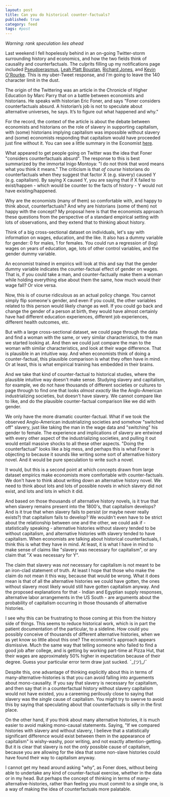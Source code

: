 ```yaml
---
layout: post
title: Can you do historical counter-factuals?
published: true
category: feed
tags: #post
---
```


*Warning: rank speculation lies ahead*

Last weekend I fell hopelessly behind in an on-going Twitter-storm surrounding history and economics, and how the two fields think of causality and counterfactuals. The culprits filling up my notifications page included [Pseudoerasmus](https://twitter.com/pseudoerasmus), [Leah Platt Boustan](https://twitter.com/leah_boustan), [Richard Jones](https://twitter.com/RichardALJones), and [Kevin O'Rourke](https://twitter.com/kevinhorourke). This is my uber-Tweet response, and I'm going to leave the 140 character limit in the dust.

The origin of the Twittering was an article in the Chronicle of Higher Education by Marc Parry that on a battle between economists and historians. He speaks with historian Eric Foner, and says "Foner considers counterfactuals absurd. A historian’s job is not to speculate about alternative universes, he says. It’s to figure out what happened and why."

For the record, the context of the article is about the debate between economists and historians on the role of slavery in supporting capitalism, with (some) historians implying capitalism was impossible without slavery and (some) economists responding that capitalism would have proceeded just fine without it. You can see a little summary in the Economist [here](http://www.economist.com/blogs/freeexchange/2016/12/pain-past).

What appeared to get people going on Twitter was the idea that Foner "considers counterfactuals absurd". The response to this is best summarized by the immortal Inigo Montoya: "I do not think that word means what you think it means." The criticism is that *of course* historians do counterfactuals when they suggest that factor X (e.g. slavery) caused Y (e.g. capitalism). By saying X caused Y, you are saying that if X failed to exist/happen - which would be counter to the facts of history - Y would not have existing/happened. 

Why are the economists (many of them) so comfortable with, and happy to think about, counterfactuals? And why are historians (some of them) not happy with the concept? My proposal here is that the economists approach these questions from the perspective of a standard empirical setting with lots of observations, and they extend that to thinking about history.

Think of a big cross-sectional dataset on individuals, let's say with information on wages, education, and the like. It also has a dummy variable for gender: 0 for males, 1 for females. You could run a regression of (log) wages on years of education, age, lots of other control variables, and the gender dummy variable.

An economist trained in empirics will look at this and say that the gender dummy variable indicates the counter-factual effect of gender on wages. That is, if you could take a man, and counter-factually make them a woman while holding everything else about them the same, how much would their wage fall? Or vice versa.

Now, this is of course ridiculous as an actual policy change. You cannot simply flip someone's gender, and even if you could, the other variables related to this person would likely change as well. If you could go back and change the gender of a person at birth, they would have almost certainly have had different education experiences, different job experiences, different health outcomes, etc.

But with a large cross-sectional dataset, we could page through the data and find a woman with the same, or very similar characteristics, to the man we started looking at. And then we could just compare the man to the woman with similar characteristics, and look at their wage difference. That is plausible in an intuitive way. And when economists think of doing a counter-factual, this plausible comparison is what they often have in mind. Or at least, this is what empirical training has embedded in their brains.

And we take that kind of counter-factual to historical studies, where the plausible intuitive way doesn't make sense. Studying slavery and capitalism, for example, we do not have thousands of different societies or cultures to page through to find one that looks *almost exactly* like the Anglo-American industrializing societies, but doesn't have slavery. We cannot compare like to like, and do the plausible counter-factual comparison like we did with gender.

We only have the more dramatic counter-factual. What if we took the observed Anglo-American industrializing societies and somehow "switched off" slavery, just like taking the man in the wage data and "switching" his gender to female. The experience and implications of slavery are entwined with every other aspect of the industrializing societies, and pulling it out would entail massive shocks to all these other aspects. "Doing the counterfactual" looks like a big mess, and perhaps this is what Foner is objecting to because it sounds like writing some sort of alternative history novel. And it would be pure speculation to write such a novel.

It would, but this is a second point at which concepts drawn from large dataset empirics make economists more comfortable with counter-factuals. We don't have to think about writing down an alternative history novel. We need to think about lots and lots of possible novels in which slavery did not exist, and lots and lots in which it did. 

And based on those thousands of alternative history novels, is it true that when slavery remains present into the 1800's, that capitalism develops? And is it true that when slavery fails to persist (or maybe never really exists?) that capitalism fails to develop? We wouldn't even have to be strict about the relationship between one and the other, we could ask if - statistically speaking - alternative histories without slavery tended to be without capitalism, and alternative histories with slavery tended to have capitalism. When economists are talking about historical counterfactuals, I think this is what they have in mind. At least, it is what I have in mind to make sense of claims like "slavery was necessary for capitalism", or any claim that "X was necessary for Y". 

The claim that slavery was *not* necessary for capitalism is not meant to be an iron-clad statement of truth. At least I hope that those who make the claim do not mean it this way, because that would be wrong. What it does mean is that of all the alternative histories we could have gotten, the ones without slavery most likely would still have gotten capitalism anyway. And the proposed explanations for that - Indian and Egyptian supply responses, alternative labor arrangements in the US South - are arguments about the probability of capitalism occurring in those thousands of alternative histories.

I see why this can be frustrating to those coming at this from the history side of things. This seems to reduce historical work, which is in part the patient documentation of the particular, to a sideline. How could you possibly conceive of thousands of different alternative histories, when we as yet know so little about this one? The economist's approach appears dismissive. Much the same way that telling someone who failed to find a good job after college, and is getting by working part-time at Pizza Hut, that their wages are approximately 50% higher in expectation because of their degree. Guess your particular error term draw just sucked. ¯\_(ツ)_/¯

Despite this, one advantage of thinking explicitly about this in terms of many-alternative-histories is that you can avoid falling into arguements about mono-causality. If you say that slavery is necessary for capitalism, and then say that in a counterfactual history without slavery capitalism would not have existed, you a careening perilously close to saying that slavery was the *single* cause of capitalism. You might try to swerve to avoid this by saying that speculating about that counterfactuals is silly in the first place. 

On the other hand, if you think about many alternative histories, it is much easier to avoid making mono-causal statements. Saying, "If we compared histories with slavery and without slavery, I believe that a statistically significant difference would exist between them in the appearance of capitalism" is wishy-washy, poor writing, and not exactly attention-getting. But it is clear that slavery is not the *only* possible cause of capitalism, because you are allowing for the idea that some non-slave histories could have found their way to capitalism anyway.

I cannot get my head around asking "why", as Foner does, without being able to undertake any kind of counter-factual exercise, whether in the data or in my head. But perhaps the concept of thinking in terms of many-alternative-histories, rather than feeling you must commit to a single one, is a way of making the idea of counterfactuals more palatable. 